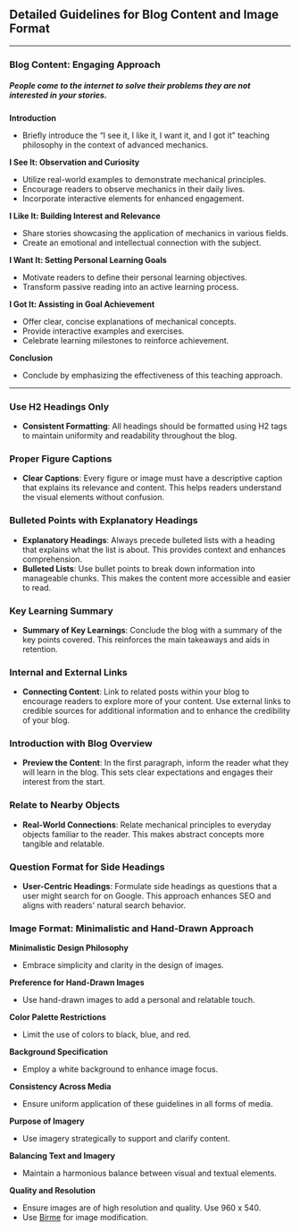## Detailed Guidelines for Blog Content and Image Format

---

### Blog Content: Engaging Approach 
##### People come to the internet to solve their problems they are not interested in your stories. 

**Introduction**

- Briefly introduce the “I see it, I like it, I want it, and I got it” teaching philosophy in the context of advanced mechanics.

**I See It: Observation and Curiosity**

- Utilize real-world examples to demonstrate mechanical principles.
- Encourage readers to observe mechanics in their daily lives.
- Incorporate interactive elements for enhanced engagement.

**I Like It: Building Interest and Relevance**

- Share stories showcasing the application of mechanics in various fields.
- Create an emotional and intellectual connection with the subject.

**I Want It: Setting Personal Learning Goals**

- Motivate readers to define their personal learning objectives.
- Transform passive reading into an active learning process.

**I Got It: Assisting in Goal Achievement**

- Offer clear, concise explanations of mechanical concepts.
- Provide interactive examples and exercises.
- Celebrate learning milestones to reinforce achievement.

**Conclusion**

- Conclude by emphasizing the effectiveness of this teaching approach.

---
### Use H2 Headings Only

- **Consistent Formatting**: All headings should be formatted using H2 tags to maintain uniformity and readability throughout the blog.

### Proper Figure Captions

- **Clear Captions**: Every figure or image must have a descriptive caption that explains its relevance and content. This helps readers understand the visual elements without confusion.

### Bulleted Points with Explanatory Headings

- **Explanatory Headings**: Always precede bulleted lists with a heading that explains what the list is about. This provides context and enhances comprehension.
- **Bulleted Lists**: Use bullet points to break down information into manageable chunks. This makes the content more accessible and easier to read.

### Key Learning Summary

- **Summary of Key Learnings**: Conclude the blog with a summary of the key points covered. This reinforces the main takeaways and aids in retention.

### Internal and External Links

- **Connecting Content**: Link to related posts within your blog to encourage readers to explore more of your content. Use external links to credible sources for additional information and to enhance the credibility of your blog.

### Introduction with Blog Overview

- **Preview the Content**: In the first paragraph, inform the reader what they will learn in the blog. This sets clear expectations and engages their interest from the start.

### Relate to Nearby Objects

- **Real-World Connections**: Relate mechanical principles to everyday objects familiar to the reader. This makes abstract concepts more tangible and relatable.

### Question Format for Side Headings

- **User-Centric Headings**: Formulate side headings as questions that a user might search for on Google. This approach enhances SEO and aligns with readers' natural search behavior.
### Image Format: Minimalistic and Hand-Drawn Approach

**Minimalistic Design Philosophy**

- Embrace simplicity and clarity in the design of images.

**Preference for Hand-Drawn Images**

- Use hand-drawn images to add a personal and relatable touch.

**Color Palette Restrictions**

- Limit the use of colors to black, blue, and red.

**Background Specification**

- Employ a white background to enhance image focus.

**Consistency Across Media**

- Ensure uniform application of these guidelines in all forms of media.

**Purpose of Imagery**

- Use imagery strategically to support and clarify content.

**Balancing Text and Imagery**

- Maintain a harmonious balance between visual and textual elements.

**Quality and Resolution**

- Ensure images are of high resolution and quality. Use 960 x 540. 
- Use [Birme](https://www.birme.net/?target_width=1200&target_height=1500&auto_focal=false) for image modification.  

